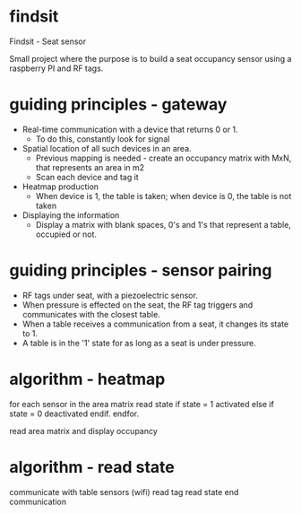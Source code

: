 # findsit
Findsit - Seat sensor

Small project where the purpose is to build a seat occupancy sensor using a raspberry PI and RF tags.

# guiding principles - gateway

- Real-time communication with a device that returns 0 or 1.
  - To do this, constantly look for signal
- Spatial location of all such devices in an area.
  - Previous mapping is needed - create an occupancy matrix with MxN, that represents an area in m2
  - Scan each device and tag it
- Heatmap production
  - When device is 1, the table is taken; when device is 0, the table is not taken
- Displaying the information
  - Display a matrix with blank spaces, 0's and 1's that represent a table, occupied or not.

# guiding principles - sensor pairing
- RF tags under seat, with a piezoelectric sensor.
- When pressure is effected on the seat, the RF tag triggers and communicates with the closest table.
- When a table receives a communication from a seat, it changes its state to 1.
- A table is in the '1' state for as long as a seat is under pressure.


# algorithm - heatmap

for each sensor in the area matrix
  read state
  if state = 1
    activated
  else if state = 0
    deactivated
  endif.
endfor.

read area matrix and display occupancy

# algorithm - read state

communicate with table sensors (wifi)
  read tag
  read state
end communication

